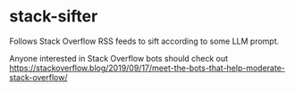 # stack-sifter
Follows Stack Overflow RSS feeds to sift according to some LLM prompt. 

Anyone interested in Stack Overflow bots should check out https://stackoverflow.blog/2019/09/17/meet-the-bots-that-help-moderate-stack-overflow/
